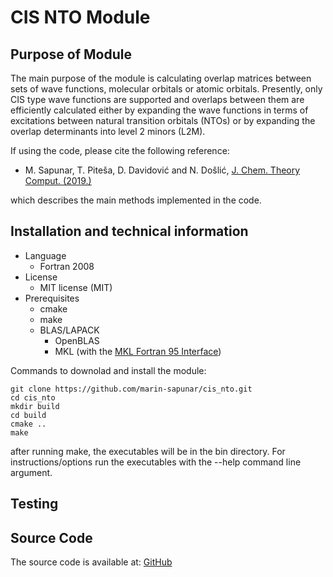 # CIS NTO Module


## Purpose of Module

The main purpose of the module is calculating overlap matrices between sets of wave functions, molecular orbitals or atomic orbitals. Presently, only CIS type wave functions are supported and overlaps between them are efficiently calculated either by expanding the wave functions in terms of excitations between natural transition orbitals (NTOs) or by expanding the overlap determinants into level 2 minors (L2M).

If using the code, please cite the following reference:
 * M. Sapunar, T. Piteša, D. Davidović and N. Došlić, [J. Chem. Theory Comput. (2019.)][NTOpaper]
 
which describes the main methods implemented in the code.

## Installation and technical information

* Language
  * Fortran 2008
* License
  * MIT license (MIT)
* Prerequisites
  * cmake
  * make
  * BLAS/LAPACK
    * OpenBLAS
    * MKL (with the [MKL Fortran 95 Interface][F95])

Commands to downolad and install the module:

```
git clone https://github.com/marin-sapunar/cis_nto.git
cd cis_nto
mkdir build
cd build
cmake ..
make
```

after running  make, the executables will be in the bin directory.
For instructions/options run the executables with the --help command line argument.


## Testing


## Source Code

The source code is available at: [GitHub][Git]


[Git]: https://github.com/msapunar/cis_nto
[F95]: https://software.intel.com/en-us/mkl-linux-developer-guide-fortran-95-interfaces-to-lapack-and-blas
[NTOpaper]: https://pubs.acs.org/doi/10.1021/acs.jctc.9b00235


